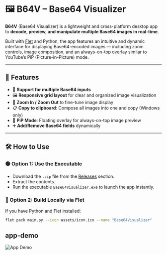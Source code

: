 # 🖼️ B64V – Base64 Visualizer

**B64V** (Base64 Visualizer) is a lightweight and cross-platform desktop app to **decode, preview, and manipulate multiple Base64 images in real-time**.

Built with [Flet](https://flet.dev) and Python, the app features an intuitive and dynamic interface for displaying Base64-encoded images — including zoom controls, image composition, and an always-on-top overlay similar to YouTube’s PiP (Picture-in-Picture) mode.

---

## 🚀 Features

- 🔢 **Support for multiple Base64 inputs**
- 🖼️ **Responsive grid layout** for clear and organized image visualization
- 🧭 **Zoom In / Zoom Out** to fine-tune image display
- 📋 **Copy to clipboard**: Compose all images into one and copy (Windows only)
- 📌 **PiP Mode**: Floating overlay for always-on-top image preview
- ➕ **Add/Remove Base64 fields** dynamically

---

## 🛠️ How to Use

### 🟢 Option 1: Use the Executable

- Download the `.zip` file from the [Releases](#) section.
- Extract the contents.
- Run the executable `Base64Visualizer.exe` to launch the app instantly.

### 🧪 Option 2: Build Locally via Flet

If you have Python and Flet installed:

```bash
flet pack main.py --icon assets/icon.ico --name "Base64Visualizer"
```

## app-demo

![App Demo](assets/demo.gif)
